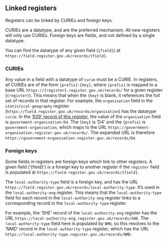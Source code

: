## Linked registers

Registers can be linked by CURIEs and foreign keys. 

CURIEs are a datatype, and are the preferred mechanism. All new registers will only use CURIEs. Foreign keys are fields, and not defined by a single datatype.

You can find the datatype of any given field (`{field}`) at `https://field.register.gov.uk/records/{field}`. 

### CURIEs 

Any value in a field with a datatype of `curie` must be a CURIE. In registers, all CURIEs are of the form `{prefix}:{key}`, where `{prefix}` is mapped to a base URL  `https://{register}.register.gov.uk/records/` for a given register (`{register}`). This means that when the `{key}` is blank, it references the full set of records in that register. For example, the `organisation` field in the `statistical-geography` register (`https://field.register.gov.uk/records/organisation`) has the datatype `curie`. In the [‘E09’ record of this register](https://statistical-geography.register.gov.uk/records/E09.json), the value of the `organisation` field is `government-organisation:D4`. The `{key}` is ‘D4’ and the `{prefix}` is `government-organisation`, which maps to the URL `https://government-organisation.register.gov.uk/records/`. The expanded URL is therefore `https://government-organisation.register.gov.uk/records/D4`.

### Foreign keys

Some fields in registers are foreign keys which link to other registers. A given field (‘{field}’) is a foreign key to another register if the `register` field is populated at `https://field.register.gov.uk/records/{field}`.  

The `local-authority-type` field is a foreign key, and has the URL `https://field.register.gov.uk/records/local-authority-type`. It’s used in the `local-authority-eng` register. This means that the `local-authority-type` field for each record in the `local-authority-eng` register links to a corresponding record in the `local-authority-type` register. 

For example, the ‘SHE’ record of the `local-authority-eng` register has the URL `https://local-authority-eng.register.gov.uk/records/SHE`. The `local-authority-type` field here is populated by `NMD`, so this resolves to the ‘NMD’ record in the `local-authority-type` register, which has the URL `https://local-authority-type.register.gov.uk/records/NMD`.  






